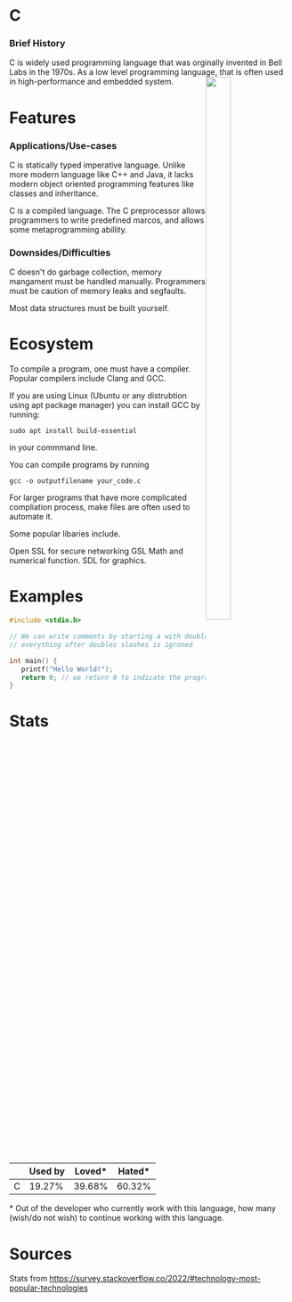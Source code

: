 # C
### Brief History
C is widely used programming language that was orginally invented in Bell Labs in the 1970s. 
As a low level programming language, that is often used in high-performance and embedded system.
<img style="float: right; width:30%; height:50%; object-fit:contain;" src="https://upload.wikimedia.org/wikipedia/commons/thumb/3/35/The_C_Programming_Language_logo.svg/800px-The_C_Programming_Language_logo.svg.png">

# Features
### Applications/Use-cases
C is statically typed imperative language. Unlike more modern language like C++ and Java, it lacks modern object oriented programming features like classes and inheritance. 

C is a compiled language. 
The C preprocessor allows programmers to write predefined marcos, and allows some metaprogramming abillity.

### Downsides/Difficulties
C doesn't do garbage collection, memory mangament must be handled manually. Programmers must be caution of memory leaks and segfaults.

Most data structures must be built yourself.

# Ecosystem
To compile a program, one must have a compiler. Popular compilers include Clang and GCC.

If you are using Linux (Ubuntu or any distrubtion using apt package manager) you can install GCC by running:
```
sudo apt install build-essential
```
in your commmand line.

You can compile programs by running
```
gcc -o outputfilename your_code.c
```

For larger programs that have more complicated compliation process, make files are often used to automate it. 

Some popular libaries include.

Open SSL for secure networking
GSL Math and numerical function.
SDL for graphics.

# Examples
```c
#include <stdio.h>

// We can write comments by starting a with double slashes
// everything after doubles slashes is igroned

int main() {
   printf("Hello World!");
   return 0; // we return 0 to indicate the program has executed without error
}
```

# Stats

|           | Used by | Loved*| Hated*|
|-----------| ------- |--     | --    |
| C      | 19.27%    | 39.68% | 60.32% |

\* Out of the developer who currently work with this language, how many (wish/do not wish) to continue working with this language. 

# Sources
Stats from https://survey.stackoverflow.co/2022/#technology-most-popular-technologies
